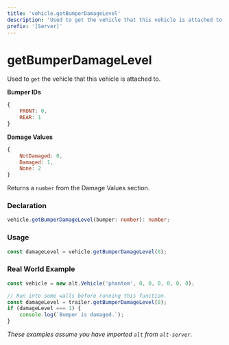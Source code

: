 ```yaml
---
title: 'vehicle.getBumperDamageLevel'
description: 'Used to get the vehicle that this vehicle is attached to.'
prefix: '[Server]'
---
```


# getBumperDamageLevel

Used to `get` the vehicle that this vehicle is attached to.

**Bumper IDs**

```js
{
    FRONT: 0,
    REAR: 1
}
```

**Damage Values**

```js
{
    NotDamaged: 0,
    Damaged: 1,
    None: 2
}
```

Returns a `number` from the Damage Values section.

### Declaration

```typescript
vehicle.getBumperDamageLevel(bumper: number): number;
```

### Usage

```js
const damageLevel = vehicle.getBumperDamageLevel(0);
```

### Real World Example

```js
const vehicle = new alt.Vehicle('phantom', 0, 0, 0, 0, 0, 0);

// Run into some walls before running this function.
const damageLevel = trailer.getBumperDamageLevel(0);
if (damageLevel === 1) {
    console.log(`Bumper is damaged.`);
}
```

_These examples assume you have imported `alt` from `alt-server`._
